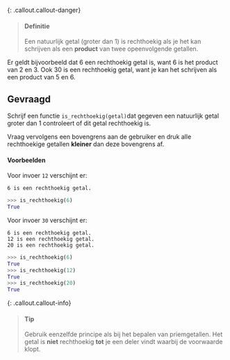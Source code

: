 {: .callout.callout-danger}
> #### Definitie
> Een natuurlijk getal (groter dan 1) is rechthoekig als je het kan schrijven als een **product** van twee opeenvolgende getallen.

Er geldt bijvoorbeeld dat 6 een rechthoekig getal is, want 6 is het product van 2 en 3. Ook 30 is een rechthoekig getal, want je kan het schrijven als een product van 5 en 6.

## Gevraagd
Schrijf een functie `is_rechthoekig(getal)`dat gegeven een natuurlijk getal groter dan 1 controleert of dit getal rechthoekig is.

Vraag vervolgens een bovengrens aan de gebruiker en druk alle rechthoekige getallen **kleiner** dan deze bovengrens af.

#### Voorbeelden
Voor invoer `12` verschijnt er:
```
6 is een rechthoekig getal.
```
```python
>>> is_rechthoekig(6)
True
```

Voor invoer `30` verschijnt er:
```
6 is een rechthoekig getal.
12 is een rechthoekig getal.
20 is een rechthoekig getal.
```
```python
>>> is_rechthoekig(6)
True
>>> is_rechthoekig(12)
True
>>> is_rechthoekig(20)
True
```

{: .callout.callout-info}
> #### Tip
> Gebruik eenzelfde principe als bij het bepalen van priemgetallen. 
> Het getal is **niet** rechthoekig **tot** je een deler vindt waarbij de voorwaarde klopt.
